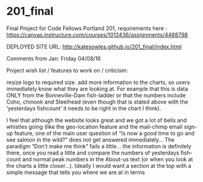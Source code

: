 # 201_final
Final Project for Code Fellows Portland 201, requirements here : https://canvas.instructure.com/courses/1012436/assignments/4488798

DEPLOYED SITE URL:
http://katesowles.github.io/201_final/index.html




Comments from Jan: Friday 04/08/16

Project wish list / features to work on / criticism:

resize logo to required size.
add more information to the charts, so users immediately know what they are looking at. For example that this is data ONLY from the Bonneville-Dam fish-ladder or that the numbers include Coho, chinook and Steelhead (even though that is stated above with the ‘yesterdays fishcount’ it needs to be right in the chart I think).


I feel that although the website looks great and we got a lot of bells and whistles going (like the geo-location feature and the mail-chimp email sign-up feature,  one of the main user question of  “Is now a good time to go and see salmon in the wild?”  does not get answered immediately… The paradigm “Don’t make me think” fails a little… the information is definitely there,  once you read a little and compare the numbers of yesterdays fish-count and normal peak numbers in the About-us text (or when you look at the charts a little closer…).   Ideally I would want a section at the top with a simple message that tells you where we are at in terms
